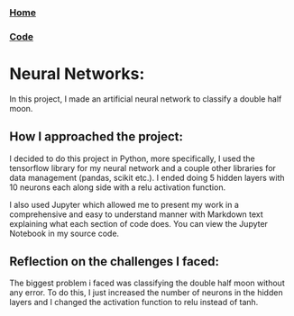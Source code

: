### [Home](index.html)

### [Code](https://mrprokoala.github.io/neural-networks)

# Neural Networks:

In this project, I made an artificial neural network to classify a double half moon.

## How I approached the project:

I decided to do this project in Python, more specifically, I used the tensorflow library for my neural network and a
couple other libraries for data management (pandas, scikit etc.). I ended doing 5 hidden layers with 10 neurons each
along side with a relu activation function.

I also used Jupyter which allowed me to present my work in a comprehensive and easy to understand manner with Markdown
text explaining what each section of code does.
You can view the Jupyter Notebook in my source code.

## Reflection on the challenges I faced:

The biggest problem i faced was classifying the double half moon without any error. To do this, I just increased the
number of neurons in the hidden layers and I changed the activation function to relu instead of tanh.
